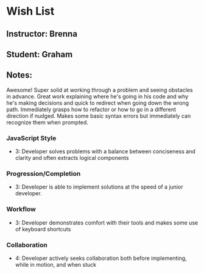 # Wish List
## Instructor: Brenna
## Student: Graham
## Notes:
Awesome! Super solid at working through a problem and seeing obstacles in advance. Great work explaining where he's going in his code and why he's making decisions and quick to redirect when going down the wrong path. Immediately grasps how to refactor or how to go in a different direction if nudged. Makes some basic syntax errors but immediately can recognize them when prompted.

### JavaScript Style

* 3: Developer solves problems with a balance between conciseness and clarity and often extracts logical components

### Progression/Completion

* 3: Developer is able to implement solutions at the speed of a junior developer.

### Workflow

* 3: Developer demonstrates comfort with their tools and makes some use of keyboard shortcuts

### Collaboration

* 4: Developer actively seeks collaboration both before implementing, while in motion, and when stuck
